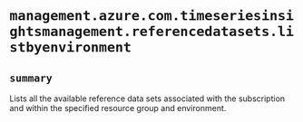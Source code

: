 # `management.azure.com.timeseriesinsightsmanagement.referencedatasets.listbyenvironment`

## `summary`
Lists all the available reference data sets associated with the subscription and within the specified resource group and environment.


